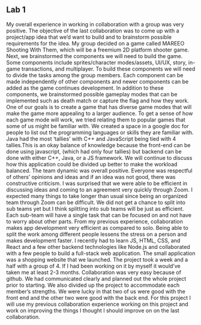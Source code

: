 ## Lab 1

My overall experience in working in collaboration with a group was very positive. The objective of the last collaboration was to come up with a project/app idea that we’d want to build and to brainstorm possible requirements for the idea. My group decided on a game called MAREEO Shooting With Them, which will be a freemium 2D platform shooter game. Next, we brainstormed the components we will need to build the game. Some components include sprites/character modes/assets, UI/UX, story, in-game transactions, and multiplayer. To build these components we will need to divide the tasks among the group members. Each component can be made independently of other components and newer components can be added as the game continues development. In addition to these components, we brainstormed possible gameplay modes that can be implemented such as death match or capture the flag and how they work. One of our goals is to create a game that has diverse game modes that will make the game more appealing to a larger audience. To get a sense of how each game mode will work, we tried relating them to popular games that some of us might be familiar with. We created a space in a google doc for people to list out the programming languages or skills they are familiar with. Java had the most ‘tallies’ with C++ and JavaScript being tied with 4 tallies.This is an okay balance of knowledge because the front-end can be done using javascript, (which had only four tallies) but backend can be done with either C++, Java, or a JS framework. We will continue to discuss how this application could be divided up better to make the workload balanced. The team dynamic was overall positive. Everyone was respectful of others’ opinions and ideas and if an idea was not good, there was constructive criticism. I was surprised that we were able to be efficient in discussing ideas and coming to an agreement very quickly through Zoom. I expected many things to take longer than usual since being an organized team through Zoom can be difficult. We did not get a chance to split into sub teams yet but I think splitting into sub teams will be just as efficient. Each sub-team will have a single task that can be focused on and not have to worry about other parts. From my previous experience, collaboration makes app development very efficient as compared to solo. Being able to split the work among different people lessens the stress on a person and makes development faster. I recently had to learn JS, HTML, CSS, and React and a few other backend technologies like Node.js and collaborated with a few people to build a full-stack web application. The small application was a shopping website that we launched. The project took a week and a half with a group of 4. If I had been working on it by myself it would’ve taken me at least 2-3 months. Collaboration was very easy because of github. We had communicated clearly and planned out the whole project prior to starting. We also divided up the project to accommodate each member’s strengths. We were lucky in that two of us were good with the front end and the other two were good with the back end. For this project I will use my previous collaboration experience working on this project and work on improving the things I thought I should improve on on the last collaboration.

